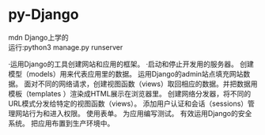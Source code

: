 # py-Django
mdn Django上学的  
运行:python3 manage.py runserver

·运用Django的工具创建网站和应用的框架。
 ·启动和停止开发用的服务器。
 创建模型（models）用来代表应用里的数据。
 运用Django的admin站点填充网站数据。
 面对不同的网络请求，创建视图函数（views）取回相应的数据。并把数据用模板（templates ）渲染成HTML展示在浏览器里。
 创建网络分发器，将不同的URL模式分发给特定的视图函数（views）。
 添加用户认证和会话（sessions）管理网站行为和进入权限。
 使用表单。
 为应用编写测试。
 有效运用Django的安全系统。
 把应用布置到生产环境中。

